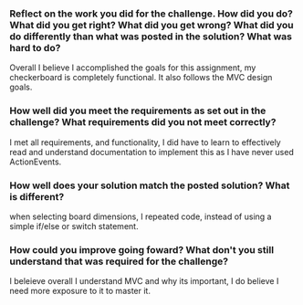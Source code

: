 

### Reflect on the work you did for the challenge. How did you do? What did you get right? What did you get wrong? What did you do differently than what was posted in the solution? What was hard to do?

Overall I believe I accomplished the goals for this assignment, my checkerboard is completely functional.
It also follows the MVC design goals.

### How well did you meet the requirements as set out in the challenge? What requirements did you not meet correctly?
I met all requirements, and functionality, I did have to learn to effectively read and understand documentation to implement this as I have never used ActionEvents.
### How well does your solution match the posted solution? What is different?
when selecting board dimensions, I repeated code, instead of using a simple if/else or switch statement.
### How could you improve going foward? What don't you still understand that was required for the challenge?
I beleieve overall I understand MVC and why its important, I do believe I need more exposure to it to master it.
